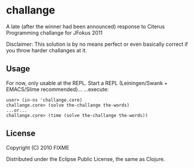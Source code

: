 # challange

A late (after the winner had been announced) response to Citerus Programming challange for JFokus 2011

Disclaimer: This solution is by no means perfect or even basically correct if you throw harder challanges at it.

## Usage

For now, only usable at the REPL.
Start a REPL (Leiningen/Swank + EMACS/Slime recommended)...
...execute:

	user> (in-ns 'challange.core)
	challange.core> (solve the-challange the-words)
	...or...
	challange.core> (time (solve the-challange the-words))

## License

Copyright (C) 2010 FIXME

Distributed under the Eclipse Public License, the same as Clojure.
